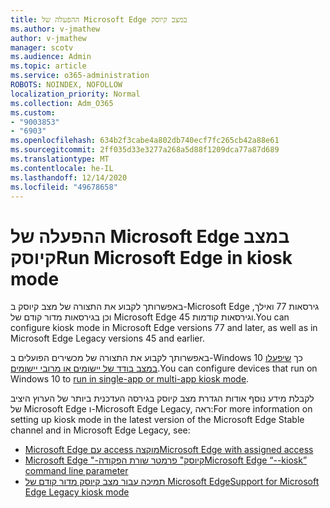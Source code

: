 ```yaml
---
title: ההפעלה של Microsoft Edge במצב קיוסק
ms.author: v-jmathew
author: v-jmathew
manager: scotv
ms.audience: Admin
ms.topic: article
ms.service: o365-administration
ROBOTS: NOINDEX, NOFOLLOW
localization_priority: Normal
ms.collection: Adm_O365
ms.custom:
- "9003853"
- "6903"
ms.openlocfilehash: 634b2f3cabe4a802db740ecf7fc265cb42a88e61
ms.sourcegitcommit: 2ff035d33e3277a268a5d88f1209dca77a87d689
ms.translationtype: MT
ms.contentlocale: he-IL
ms.lasthandoff: 12/14/2020
ms.locfileid: "49678658"
---
```

# <a name="run-microsoft-edge-in-kiosk-mode"></a><span data-ttu-id="e96b1-102">ההפעלה של Microsoft Edge במצב קיוסק</span><span class="sxs-lookup"><span data-stu-id="e96b1-102">Run Microsoft Edge in kiosk mode</span></span>

<span data-ttu-id="e96b1-103">באפשרותך לקבוע את התצורה של מצב קיוסק ב-Microsoft Edge גירסאות 77 ואילך, וכן בגירסאות מדור קודם של Microsoft Edge 45 וגירסאות קודמות.</span><span class="sxs-lookup"><span data-stu-id="e96b1-103">You can configure kiosk mode in Microsoft Edge versions 77 and later, as well as in Microsoft Edge Legacy versions 45 and earlier.</span></span>

<span data-ttu-id="e96b1-104">באפשרותך לקבוע את התצורה של מכשירים הפועלים ב-Windows 10 כך [שיפעלו במצב בודד של יישומים או מרובי יישומים](https://go.microsoft.com/fwlink/?linkid=2133659).</span><span class="sxs-lookup"><span data-stu-id="e96b1-104">You can configure devices that run on Windows 10 to [run in single-app or multi-app kiosk mode](https://go.microsoft.com/fwlink/?linkid=2133659).</span></span>

<span data-ttu-id="e96b1-105">לקבלת מידע נוסף אודות הגדרת מצב קיוסק בגירסה העדכנית ביותר של הערוץ היציב של Microsoft Edge ו-Microsoft Edge Legacy, ראה:</span><span class="sxs-lookup"><span data-stu-id="e96b1-105">For more information on setting up kiosk mode in the latest version of the Microsoft Edge Stable channel and in Microsoft Edge Legacy, see:</span></span>

- [<span data-ttu-id="e96b1-106">Microsoft Edge עם access מוקצה</span><span class="sxs-lookup"><span data-stu-id="e96b1-106">Microsoft Edge with assigned access</span></span>](https://go.microsoft.com/fwlink/?linkid=2133494)
- [<span data-ttu-id="e96b1-107">Microsoft Edge "-קיוסק" פרמטר שורת הפקודה</span><span class="sxs-lookup"><span data-stu-id="e96b1-107">Microsoft Edge “--kiosk” command line parameter</span></span>](https://go.microsoft.com/fwlink/?linkid=2133724)
- [<span data-ttu-id="e96b1-108">תמיכה עבור מצב קיוסק מדור קודם של Microsoft Edge</span><span class="sxs-lookup"><span data-stu-id="e96b1-108">Support for Microsoft Edge Legacy kiosk mode</span></span>](https://go.microsoft.com/fwlink/?linkid=2133725)
